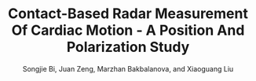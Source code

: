 ---
type: conference
title: Contact-Based Radar Measurement Of Cardiac Motion - A Position And Polarization Study
author: Songjie Bi, Juan Zeng, Marzhan Bakbalanova, and Xiaoguang Liu
journal:
volume:
number:
year: 2016
month: Jan.
doi: 
pages:
publisher:
booktitle: IEEE Radio and Wireless Symposium (RWS)
note:
sort_key: 201601
bib_key: sjbi2016
topic: cardiac-radar
---